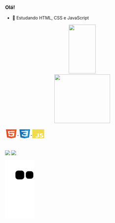 ### Olá! 

- 🌱 Estudando HTML, CSS e JavaScript
<div align="center">
  <a href="https://github.com/MatPeretti">
  <img width="42%" height="160em" src="https://github-readme-stats.vercel.app/api?username=MatPeretti&show_icons=true&theme=radical"/>
  <img width="60%" height="160em" src="https://github-readme-stats.vercel.app/api/top-langs/?username=MatPeretti&theme=radical"/>
</div>
<div style="display: inline_block"><br>
  <img align="center" alt="HTML" height="30" width="40" src="https://raw.githubusercontent.com/devicons/devicon/master/icons/html5/html5-original.svg">
  <img align="center" alt="CSS" height="30" width="40" src="https://raw.githubusercontent.com/devicons/devicon/master/icons/css3/css3-original.svg">
  <img align="center" alt="Js" height="30" width="40" src="https://raw.githubusercontent.com/devicons/devicon/master/icons/javascript/javascript-plain.svg">         </div>
  
  #
<div> 
  <a href="https://www.linkedin.com/in/matheus-peretti-silva-729013237/" target="_blank"><img src="https://img.shields.io/badge/-LinkedIn-%230077B5?style=for-the-badge&logo=linkedin&logoColor=white" target="_blank"></a> 
  <a href = "mailto:matheusp2001@gmail.com"><img src="https://img.shields.io/badge/-Gmail-%23333?style=for-the-badge&logo=gmail&logoColor=white" target="_blank"></a>
</div>
  
  ![snake gif](https://github.com/MatPeretti/MatPeretti/blob/output/github-contribution-grid-snake.svg)

